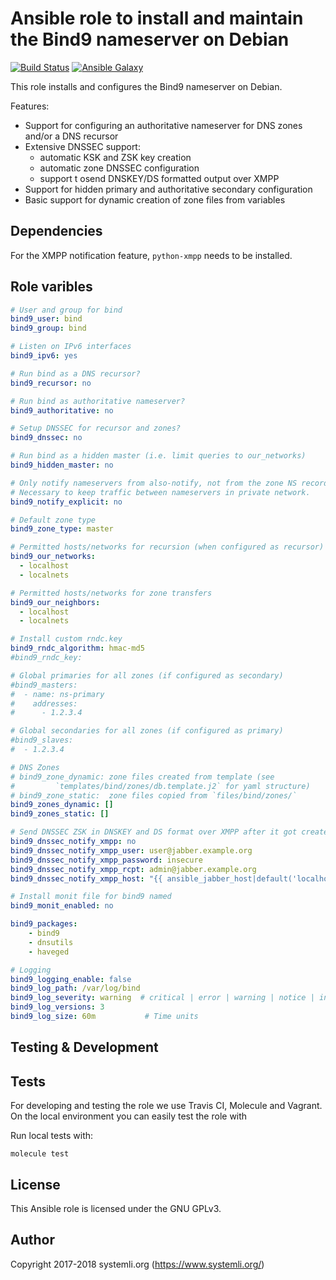 # Ansible role to install and maintain the Bind9 nameserver on Debian

[![Build Status](https://travis-ci.org/systemli/ansible-role-bind9.svg?branch=master)](https://travis-ci.org/systemli/ansible-role-bind9) [![Ansible Galaxy](http://img.shields.io/badge/ansible--galaxy-bind9-blue.svg)](https://galaxy.ansible.com/systemli/bind9/)

This role installs and configures the Bind9 nameserver on Debian.

Features:
* Support for configuring an authoritative nameserver for DNS zones and/or
  a DNS recursor
* Extensive DNSSEC support:
  * automatic KSK and ZSK key creation
  * automatic zone DNSSEC configuration
  * support t osend DNSKEY/DS formatted output over XMPP
* Support for hidden primary and authoritative secondary configuration
* Basic support for dynamic creation of zone files from variables

## Dependencies

For the XMPP notification feature, `python-xmpp` needs to be installed.

## Role varibles

```yml
# User and group for bind
bind9_user: bind
bind9_group: bind

# Listen on IPv6 interfaces
bind9_ipv6: yes

# Run bind as a DNS recursor?
bind9_recursor: no

# Run bind as authoritative nameserver?
bind9_authoritative: no

# Setup DNSSEC for recursor and zones?
bind9_dnssec: no

# Run bind as a hidden master (i.e. limit queries to our_networks)
bind9_hidden_master: no

# Only notify nameservers from also-notify, not from the zone NS records.
# Necessary to keep traffic between nameservers in private network.
bind9_notify_explicit: no

# Default zone type
bind9_zone_type: master

# Permitted hosts/networks for recursion (when configured as recursor)
bind9_our_networks:
  - localhost
  - localnets

# Permitted hosts/networks for zone transfers
bind9_our_neighbors:
  - localhost
  - localnets

# Install custom rndc.key
bind9_rndc_algorithm: hmac-md5
#bind9_rndc_key:

# Global primaries for all zones (if configured as secondary)
#bind9_masters:
#  - name: ns-primary
#    addresses:
#      - 1.2.3.4

# Global secondaries for all zones (if configured as primary)
#bind9_slaves:
#  - 1.2.3.4

# DNS Zones
# bind9_zone_dynamic: zone files created from template (see
#         `templates/bind/zones/db.template.j2` for yaml structure)
# bind9_zone_static:  zone files copied from `files/bind/zones/`
bind9_zones_dynamic: []
bind9_zones_static: []

# Send DNSSEC ZSK in DNSKEY and DS format over XMPP after it got created
bind9_dnssec_notify_xmpp: no
bind9_dnssec_notify_xmpp_user: user@jabber.example.org
bind9_dnssec_notify_xmpp_password: insecure
bind9_dnssec_notify_xmpp_rcpt: admin@jabber.example.org
bind9_dnssec_notify_xmpp_host: "{{ ansible_jabber_host|default('localhost') }}"

# Install monit file for bind9 named
bind9_monit_enabled: no

bind9_packages:
    - bind9
    - dnsutils
    - haveged

# Logging
bind9_logging_enable: false
bind9_log_path: /var/log/bind
bind9_log_severity: warning  # critical | error | warning | notice | info | debug [ level ] | dynamic
bind9_log_versions: 3
bind9_log_size: 60m           # Time units
```

Testing & Development
---------------------

Tests
-----

For developing and testing the role we use Travis CI, Molecule and Vagrant. On the local environment you can easily test the role with

Run local tests with:

```
molecule test 
```

## License

This Ansible role is licensed under the GNU GPLv3.

## Author

Copyright 2017-2018 systemli.org (https://www.systemli.org/)
